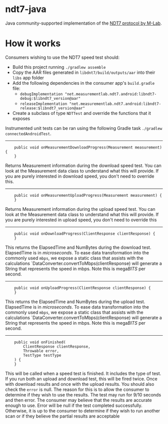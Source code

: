 # ndt7-java

Java community-supported implementation of the
[NDT7 protocol by M-Lab](https://github.com/m-lab/ndt-server/blob/master/spec/ndt7-protocol.md).

# How it works

Consumers wishing to use the NDT7 speed test should:
- Build this project running `./gradlew assemble`
- Copy the AAR files generated in `libdnt7/build/outputs/aar` into their `libs`
  app folder
- Add the following dependencies in the consumer app's `build.gradle` file:
  - `debugImplementation
    "net.measurementlab.ndt7.android:libndt7-debug:$libndt7_version@aar"`
  - `releaseImplementation
    "net.measurementlab.ndt7.android:libndt7-release:$libndt7_version@aar"`
- Create a subclass of type `NDTTest` and override the functions that it exposes

Instrumented unit tests can be ran using the following Gradle task `./gradlew
connectedAndroidTest`.

--------------------------------------------------------------------------------

```
    public void onMeasurementDownloadProgress(Measurement measurement) {
    }
```

Returns Measurement information during the download speed test. You can look at
the Measurement data class to understand what this will provide. If you are
purely interested in download speed, you don't need to override this.

--------------------------------------------------------------------------------

```
    public void onMeasurementUploadProgress(Measurement measurement) {
    }
```

Returns Measurement information during the upload speed test. You can look at
the Measurement data class to understand what this will provide. If you are
purely interested in upload speed, you don't need to override this

--------------------------------------------------------------------------------

```
    public void onDownloadProgress(ClientResponse clientResponse) {
    }
```

This returns the ElapsedTime and NumBytes during the download test. ElapsedTime
is in *microseconds*. To ease data transformation into the commonly used `mbps`,
we expose a static class that assists with the calculations
`DataConverter.convertToMbps(clientResponse) will generate a String that
represents the speed in mbps. Note this is mega*BITS* per second.

--------------------------------------------------------------------------------

```
    public void onUploadProgress(ClientResponse clientResponse) {
    }
```

This returns the ElapsedTime and NumBytes during the upload test. ElapsedTime is
in *microseconds*. To ease data transformation into the commonly used `mbps`, we
expose a static class that assists with the calculations
`DataConverter.convertToMbps(clientResponse) will generate a String that
represents the speed in mbps. Note this is mega*BITS* per second.

--------------------------------------------------------------------------------

```
    public void onFinished(
        ClientResponse clientResponse, 
        Throwable error, 
        TestType testType
    ) {
    }
```

This will be called when a speed test is finished. It includes the type of test.
If you run both an upload and download test, this will be fired twice. Once with
download results and once with the upload results. You should also check the
`error` is null. The reason for this is to allow the consumer to determine if
they wish to use the results. The test may run for 9/10 seconds and then error.
The consumer may believe that the results are accurate enough to use. Error will
be null if the test completed successfully. Otherwise, it is up to the consumer
to determine if they wish to run another scan or if they believe the partial
results are acceptable

